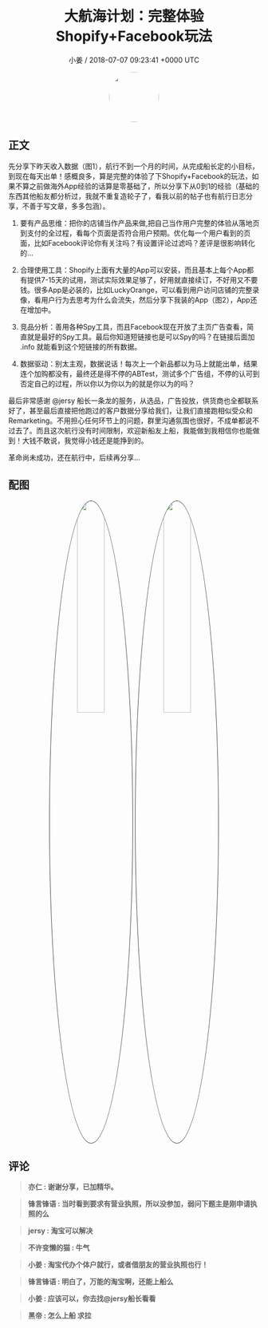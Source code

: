 <h1 align="center">大航海计划：完整体验Shopify&#43;Facebook玩法</h1>
<p align="center">
    <a>小姜 / 2018-07-07 09:23:41 &#43;0000 UTC</a>
</p>

<div align="center">
    <img src="https://images.zsxq.com/FkOp8a7Bax2YUEGnoWGRr-4R9zg9?e=1590940799&amp;token=kIxbL07-8jAj8w1n4s9zv64FuZZNEATmlU_Vm6zD:LjmTBMg2soCynVeFL4gwnkqWwk4=" width="100" height="100" style="border:1px solid;border-radius:50%; color:#ffffff"/>
</div>

## 正文

<div>
  
先分享下昨天收入数据（图1），航行不到一个月的时间，从完成船长定的小目标，到现在每天出单！感概良多，算是完整的体验了下Shopify&#43;Facebook的玩法，如果不算之前做海外App经验的话算是零基础了，所以分享下从0到1的经验（基础的东西其他船友都分析过，我就不重复造轮子了，看我以前的帖子也有航行日志分享，不善于写文章，多多包涵）。

1. 要有产品思维：把你的店铺当作产品来做,把自己当作用户完整的体验从落地页到支付的全过程，看每个页面是否符合用户预期。优化每一个用户看到的页面，比如Facebook评论你有关注吗？有设置评论过滤吗？差评是很影响转化的...

2. 合理使用工具：Shopify上面有大量的App可以安装，而且基本上每个App都有提供7-15天的试用，测试实际效果足够了，好用就直接续订，不好用又不要钱。很多App是必装的，比如LuckyOrange，可以看到用户访问店铺的完整录像，看用户行为去思考为什么会流失，然后分享下我装的App（图2），App还在增加中。

3. 竞品分析：善用各种Spy工具，而且Facebook现在开放了主页广告查看，简直就是最好的Spy工具。最后你知道短链接也是可以Spy的吗？在链接后面加 .info 就能看到这个短链接的所有数据。

4. 数据驱动：别太主观，数据说话！每次上一个新品都以为马上就能出单，结果连个加购都没有，最终还是得不停的ABTest，测试多个广告组，不停的认可到否定自己的过程，所以你以为你以为的就是你以为的吗？

最后非常感谢 @jersy 船长一条龙的服务，从选品，广告投放，供货商也全都联系好了，甚至最后直接把他跑过的客户数据分享给我们，让我们直接跑相似受众和Remarketing。不用担心任何环节上的问题，群里沟通氛围也很好，不成单都说不过去了。而且这次航行没有时间限制，欢迎新船友上船，我能做到我相信你也能做到！大钱不敢说，我觉得小钱还是能挣到的。

革命尚未成功，还在航行中，后续再分享...
</div>

## 配图
<div class="image" align="center">

<img src="https://images.zsxq.com/FonbHQB9jkg6c0zFS2hHutL7fS3N?e=1590940799&amp;token=kIxbL07-8jAj8w1n4s9zv64FuZZNEATmlU_Vm6zD:T8L8G0VIQHpwQGkXJrwUiMY0uzs=" width="33%" height="33%" style="border:1px solid;border-radius:50%; color:#3c3f41"/>

<img src="https://images.zsxq.com/FjAh7Jho8rLsutIwIv8732LgdaRK?e=1590940799&amp;token=kIxbL07-8jAj8w1n4s9zv64FuZZNEATmlU_Vm6zD:dQNWkLjsFaCea7C6HQcvBcT1Zho=" width="33%" height="33%" style="border:1px solid;border-radius:50%; color:#3c3f41"/>

</div>

## 评论

<div align="left">
<div>

<blockquote >
<span> <strong>亦仁 : 谢谢分享，已加精华。 </strong></span>
</blockquote>

<blockquote >
<span> <strong>锋言锋语 : 当时看到要求有营业执照，所以没参加，弱问下题主是刚申请执照的么 </strong></span>
</blockquote>

<blockquote >
<span> <strong>jersy : 淘宝可以解决 </strong></span>
</blockquote>

<blockquote >
<span> <strong>不许变懒的猫 : 牛气 </strong></span>
</blockquote>

<blockquote >
<span> <strong>小姜 : 淘宝代办个体户就行，或者借朋友的营业执照也行！ </strong></span>
</blockquote>

<blockquote >
<span> <strong>锋言锋语 : 明白了，万能的淘宝啊，还能上船么 </strong></span>
</blockquote>

<blockquote >
<span> <strong>小姜 : 应该可以，你去找@jersy船长看看 </strong></span>
</blockquote>

<blockquote >
<span> <strong>黑帝 : 怎么上船 求拉 </strong></span>
</blockquote>

</div>
</div>